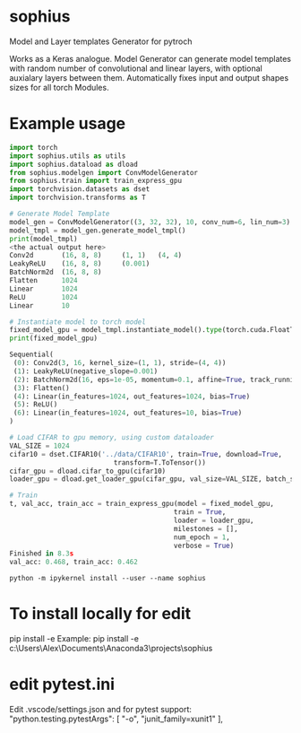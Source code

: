 # sophius
 Model and Layer templates Generator for pytroch

 Works as a Keras analogue. Model Generator can generate model templates with random number
 of convolutional and linear layers, with optional auxialary layers between them. Automatically
 fixes input and output shapes sizes for all torch Modules. 

 # Example usage

 ```python
import torch
import sophius.utils as utils
import sophius.dataload as dload
from sophius.modelgen import ConvModelGenerator
from sophius.train import train_express_gpu
import torchvision.datasets as dset
import torchvision.transforms as T

# Generate Model Template
model_gen = ConvModelGenerator((3, 32, 32), 10, conv_num=6, lin_num=3)
model_tmpl = model_gen.generate_model_tmpl()
print(model_tmpl)
<the actual output here>
Conv2d       (16, 8, 8)     (1, 1)   (4, 4)  
LeakyReLU    (16, 8, 8)     (0.001) 
BatchNorm2d  (16, 8, 8)    
Flatten      1024          
Linear       1024          
ReLU         1024          
Linear       10

# Instantiate model to torch model
fixed_model_gpu = model_tmpl.instantiate_model().type(torch.cuda.FloatTensor)
print(fixed_model_gpu)

Sequential(
  (0): Conv2d(3, 16, kernel_size=(1, 1), stride=(4, 4))
  (1): LeakyReLU(negative_slope=0.001)
  (2): BatchNorm2d(16, eps=1e-05, momentum=0.1, affine=True, track_running_stats=True)
  (3): Flatten()
  (4): Linear(in_features=1024, out_features=1024, bias=True)
  (5): ReLU()
  (6): Linear(in_features=1024, out_features=10, bias=True)
)

# Load CIFAR to gpu memory, using custom dataloader
VAL_SIZE = 1024
cifar10 = dset.CIFAR10('../data/CIFAR10', train=True, download=True,
                           transform=T.ToTensor())
cifar_gpu = dload.cifar_to_gpu(cifar10)
loader_gpu = dload.get_loader_gpu(cifar_gpu, val_size=VAL_SIZE, batch_size=1024)

# Train
t, val_acc, train_acc = train_express_gpu(model = fixed_model_gpu,
                                          train = True,
                                          loader = loader_gpu,
                                          milestones = [],
                                          num_epoch = 1,
                                          verbose = True)
Finished in 8.3s 
val_acc: 0.468, train_acc: 0.462
```


```
python -m ipykernel install --user --name sophius
```

 # To install locally for edit
 pip install -e <local sophius folder>
 Example: 
 pip install -e c:\Users\Alex\Documents\Anaconda3\projects\sophius

# edit pytest.ini
Edit .vscode/settings.json and for pytest support:
    "python.testing.pytestArgs": [
        "-o", "junit_family=xunit1"
    ],
